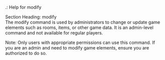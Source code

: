 <ansi fg="black-bold">.:</ansi> <ansi fg="magenta">Help for </ansi><ansi fg="command">modify</ansi>

<ansi fg="black-bold">Section Heading:</ansi> <ansi fg="magenta-bold">modify</ansi>  
The <ansi fg="command">modify</ansi> command is used by administrators to change or update game elements such as rooms, items, or other game data. It is an admin-level command and not available for regular players.

<ansi fg="black-bold">Note:</ansi> Only users with appropriate permissions can use this command. If you are an admin and need to modify game elements, ensure you are authorized to do so.
